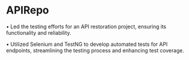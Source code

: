 # APIRepo
• Led the testing efforts for an API restoration project, ensuring its
functionality and reliability.

• Utilized Selenium and TestNG to develop automated tests for API
endpoints, streamlining the testing process and enhancing test coverage.
